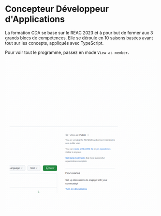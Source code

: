 # Concepteur Développeur d'Applications

La formation CDA se base sur le REAC 2023 et à pour but de former aux 3 grands blocs de compétences. Elle se déroule en 10 saisons basées avant tout sur les concepts, appliqués avec TypeScript.

Pour voir tout le programme, passez en mode `View as member`.

![](as_member.gif)
